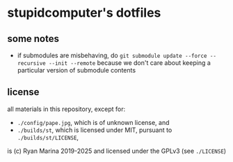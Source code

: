 stupidcomputer's dotfiles
=====================

some notes
----------

- if submodules are misbehaving, do `git submodule update --force --recursive --init --remote` because we don't care about keeping a particular version of submodule contents

license
-------

all materials in this repository, except for:

* `./config/pape.jpg`, which is of unknown license, and
* `./builds/st`, which is licensed under MIT, pursuant to `./builds/st/LICENSE`,

is (c) Ryan Marina 2019-2025 and licensed under the GPLv3 (see `./LICENSE`)
